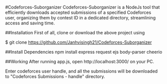 #Codeforces-Suborganizer
Codeforces-Suborganizer is a NodeJs tool that efficiently downloads
accepted submissions of a specified Codeforces user, organizing
them by contest ID in a dedicated directory, streamlining access and
saving time.

##Installation
First of all, clone or download the above project using

$ git clone https://github.com/Janhvisingh21/Codeforces-Suborganizer

##Install Dependencies
npm install express request ejs body-parser cheerio

##Working
After running app.js, open http://localhost:3000/ on your PC.

Enter codeforces user handle, and all the submissions will be downloaded to "Codeforces Submissions - handle" directory.
